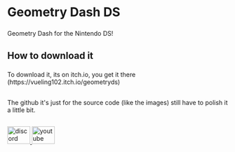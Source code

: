 <h1 align="left">Geometry Dash DS</h1>

###

<p align="left">Geometry Dash for the Nintendo DS!</p>

###

<h2 align="left">How to download it</h2>

###

<p align="left">To download it, its on itch.io, you get it there (https://vueling102.itch.io/geometryds)</p>

###

<h2 align="left"></h2>

###

<p align="left">The github it's just for the source code (like the images) still have to polish it a little bit.</p>

###

<h2 align="left"></h2>

###

<div align="left">
  <a href="https://discord.gg/fga6pguPQj" target="_blank">
    <img src="https://raw.githubusercontent.com/maurodesouza/profile-readme-generator/master/src/assets/icons/social/discord/default.svg" width="52" height="40" alt="discord logo"  />
  </a>
  <a href="https://www.youtube.com/@vueling102" target="_blank">
    <img src="https://raw.githubusercontent.com/maurodesouza/profile-readme-generator/master/src/assets/icons/social/youtube/default.svg" width="52" height="40" alt="youtube logo"  />
  </a>
</div>

###
